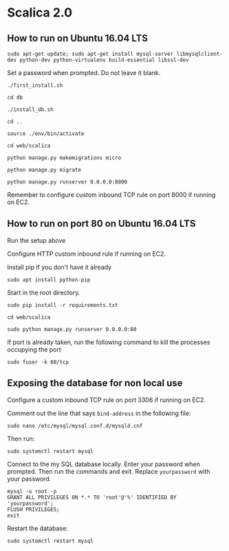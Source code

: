 # Scalica 2.0

## How to run on Ubuntu 16.04 LTS
```
sudo apt-get update; sudo apt-get install mysql-server libmysqlclient-dev python-dev python-virtualenv build-essential libssl-dev
```
Set a password when prompted. Do not leave it blank.
```
./first_install.sh

cd db

./install_db.sh

cd ..

source ./env/bin/activate

cd web/scalica

python manage.py makemigrations micro

python manage.py migrate

python manage.py runserver 0.0.0.0:8000
```
Remember to configure custom inbound TCP rule on port 8000 if running on EC2. 

## How to run on port 80 on Ubuntu 16.04 LTS
Run the setup above

Configure HTTP custom inbound rule if running on EC2.

Install pip if you don't have it already
```
sudo apt install python-pip
```

Start in the root directory.
```
sudo pip install -r requirements.txt

cd web/scalica

sudo python manage.py runserver 0.0.0.0:80
```
If port is already taken, run the following command to kill the processes occupying the port
```
sudo fuser -k 80/tcp
```

## Exposing the database for non local use
Configure a custom inbound TCP rule on port 3306 if running on EC2.

Comment out the line that says `bind-address` in the following file:
```
sudo nano /etc/mysql/mysql.conf.d/mysqld.cnf
```

Then run:
```
sudo systemctl restart mysql
```

Connect to the my SQL database locally. Enter your password when prompted.
Then run the commands and exit. Replace `yourpassword` with your password.
```
mysql -u root -p
GRANT ALL PRIVILEGES ON *.* TO 'root'@'%' IDENTIFIED BY 'yourpassword';
FLUSH PRIVILEGES;
exit
```

Restart the database:
```
sudo systemctl restart mysql
```
